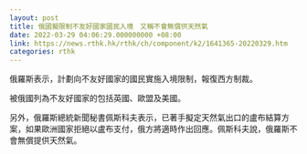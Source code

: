 ```yaml
---
layout: post
title: 俄國擬限制不友好國家國民入境　又稱不會無償供天然氣
date: 2022-03-29 04:06:29.000000000 +08:00
link: https://news.rthk.hk/rthk/ch/component/k2/1641365-20220329.htm
categories: rthk
---
```


俄羅斯表示，計劃向不友好國家的國民實施入境限制，報復西方制裁。

被俄國列為不友好國家的包括英國、歐盟及美國。

另外，俄羅斯總統新聞秘書佩斯科夫表示，已著手擬定天然氣出口的盧布結算方案，如果歐洲國家拒絕以盧布支付，俄方將適時作出回應。佩斯科夫說，俄羅斯不會無償提供天然氣。
